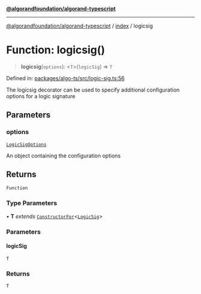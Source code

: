 [**@algorandfoundation/algorand-typescript**](../../README.md)

***

[@algorandfoundation/algorand-typescript](../../README.md) / [index](../README.md) / logicsig

# Function: logicsig()

> **logicsig**(`options`): \<`T`\>(`logicSig`) => `T`

Defined in: [packages/algo-ts/src/logic-sig.ts:56](https://github.com/algorandfoundation/puya-ts/blob/main/packages/algo-ts/src/logic-sig.ts#L56)

The logicsig decorator can be used to specify additional configuration options for a logic signature

## Parameters

### options

[`LogicSigOptions`](../-internal-/type-aliases/LogicSigOptions.md)

An object containing the configuration options

## Returns

`Function`

### Type Parameters

• **T** *extends* [`ConstructorFor`](../../arc4/-internal-/type-aliases/ConstructorFor.md)\<[`LogicSig`](../classes/LogicSig.md)\>

### Parameters

#### logicSig

`T`

### Returns

`T`
